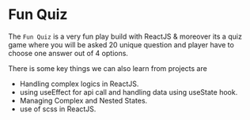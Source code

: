 # Fun Quiz

The `Fun Quiz` is a very fun play build with ReactJS & moreover its a quiz game where you will be asked 20 unique question and player have to choose one answer out of 4 options.


There is some key things we can also learn from projects are

- Handling complex logics in ReactJS.
- using useEffect for api call and handling data using useState hook.
- Managing Complex and Nested States.
- use of scss in ReactJS.
